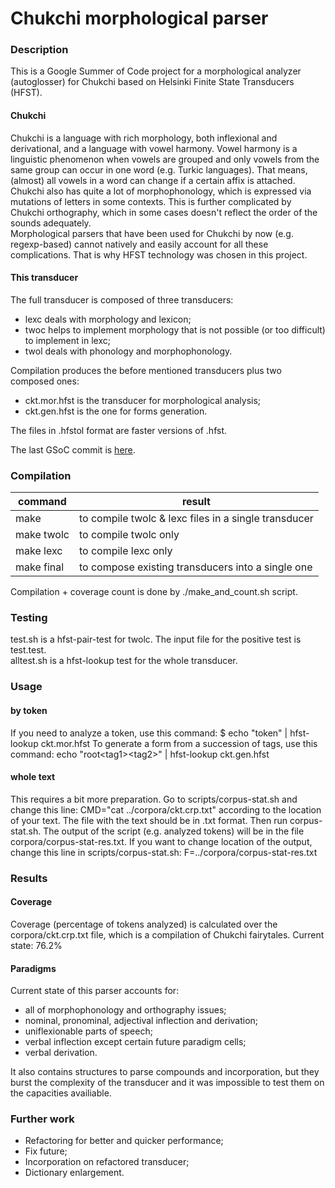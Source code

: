 # Chukchi morphological parser

### Description

This is a Google Summer of Code project for a morphological analyzer (autoglosser) for Chukchi based on Helsinki Finite State Transducers (HFST).<br />

#### Chukchi
Chukchi is a language with rich morphology, both inflexional and derivational, and a language with vowel harmony. Vowel harmony is a linguistic phenomenon when vowels are grouped and only vowels from the same group can occur in one word (e.g. Turkic languages). That means, (almost) all vowels in a word can change if a certain affix is attached. </br>
Chukchi also has quite a lot of morphophonology, which is expressed via mutations of letters in some contexts. This is further complicated by Chukchi orthography, which in some cases doesn't reflect the order of the sounds adequately. </br>
Morphological parsers that have been used for Chukchi by now (e.g. regexp-based) cannot natively and easily account for all these complications. That is why HFST technology was chosen in this project.

#### This transducer
The full transducer is composed of three transducers:<br />
- lexc deals with morphology and lexicon;
- twoc helps to implement morphology that is not possible (or too difficult) to implement in lexc;
- twol deals with phonology and morphophonology.

Compilation produces the before mentioned transducers plus two composed ones:
- ckt.mor.hfst is the transducer for morphological analysis;
- ckt.gen.hfst is the one for forms generation.

The files in .hfstol format are faster versions of .hfst.

The last GSoC commit is [here](https://github.com/BasilisAndr/chkchn/commit/2aef3a1bdb8f8b0c3ab40629dd4851a9d763aae6).

### Compilation

| command       | result |
|------------|------------------------------------------------------|
| make       | to compile twolc & lexc files in a single transducer |
| make twolc | to compile twolc only                                |
| make lexc  | to compile lexc only                                 |
| make final | to compose existing transducers into a single one    |

Compilation + coverage count is done by ./make_and_count.sh script.

### Testing

test.sh is a hfst-pair-test for twolc. The input file for the positive test is test.test.<br />
alltest.sh is a hfst-lookup test for the whole transducer.<br />

### Usage

#### by token
If you need to analyze a token, use this command:
$ echo "token" | hfst-lookup ckt.mor.hfst
To generate a form from a succession of tags, use this command:
echo "root\<tag1\>\<tag2\>" | hfst-lookup ckt.gen.hfst

#### whole text
This requires a bit more preparation. Go to scripts/corpus-stat.sh and change this line:
CMD="cat ../corpora/ckt.crp.txt"
according to the location of your text. The file with the text should be in .txt format.
Then run corpus-stat.sh.
The output of the script (e.g. analyzed tokens) will be in the file corpora/corpus-stat-res.txt. If you want to change location of the output, change this line in scripts/corpus-stat.sh:
F=../corpora/corpus-stat-res.txt


### Results
#### Coverage

Coverage (percentage of tokens analyzed) is calculated over the corpora/ckt.crp.txt file, which is a compilation of Chukchi fairytales.
Current state: 76.2%

#### Paradigms
Current state of this parser accounts for:
- all of morphophonology and orthography issues;
- nominal, pronominal, adjectival inflection and derivation;
- uniflexionable parts of speech;
- verbal inflection except certain future paradigm cells;
- verbal derivation.

It also contains structures to parse compounds and incorporation, but they burst the complexity of the transducer and it was impossible to test them on the capacities availiable.

### Further work
- Refactoring for better and quicker performance;
- Fix future;
- Incorporation on refactored transducer;
- Dictionary enlargement.
